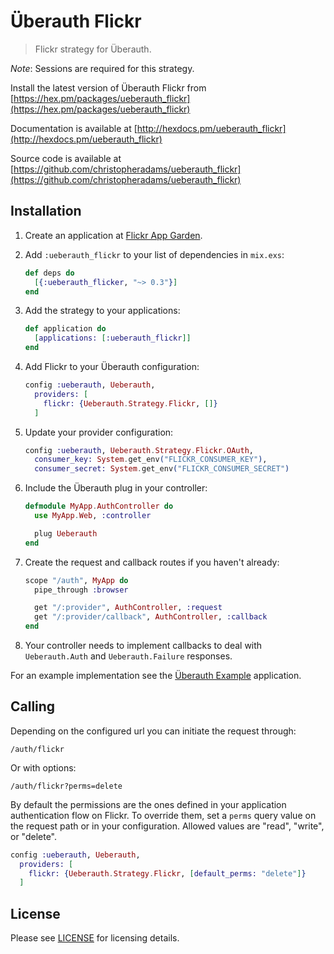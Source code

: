 # Überauth Flickr

> Flickr strategy for Überauth.

_Note_: Sessions are required for this strategy.

Install the latest version of Überauth Flickr from [https://hex.pm/packages/ueberauth_flickr](https://hex.pm/packages/ueberauth_flickr)

Documentation is available at [http://hexdocs.pm/ueberauth_flickr](http://hexdocs.pm/ueberauth_flickr)

Source code is available at [https://github.com/christopheradams/ueberauth_flickr](https://github.com/christopheradams/ueberauth_flickr)

## Installation


1. Create an application at [Flickr App Garden](https://www.flickr.com/services/apps/create/apply/).

1. Add `:ueberauth_flickr` to your list of dependencies in `mix.exs`:

    ```elixir
    def deps do
      [{:ueberauth_flicker, "~> 0.3"}]
    end
    ```

1. Add the strategy to your applications:

    ```elixir
    def application do
      [applications: [:ueberauth_flickr]]
    end
    ```

1. Add Flickr to your Überauth configuration:

    ```elixir
    config :ueberauth, Ueberauth,
      providers: [
        flickr: {Ueberauth.Strategy.Flickr, []}
      ]
    ```

1.  Update your provider configuration:

    ```elixir
    config :ueberauth, Ueberauth.Strategy.Flickr.OAuth,
      consumer_key: System.get_env("FLICKR_CONSUMER_KEY"),
      consumer_secret: System.get_env("FLICKR_CONSUMER_SECRET")
    ```

1.  Include the Überauth plug in your controller:

    ```elixir
    defmodule MyApp.AuthController do
      use MyApp.Web, :controller

      plug Ueberauth
    end
    ```

1.  Create the request and callback routes if you haven't already:

    ```elixir
    scope "/auth", MyApp do
      pipe_through :browser

      get "/:provider", AuthController, :request
      get "/:provider/callback", AuthController, :callback
    end
    ```

1. Your controller needs to implement callbacks to deal with `Ueberauth.Auth` and `Ueberauth.Failure` responses.

For an example implementation see the [Überauth Example](https://github.com/ueberauth/ueberauth_example) application.

## Calling

Depending on the configured url you can initiate the request through:

    /auth/flickr

Or with options:

    /auth/flickr?perms=delete

By default the permissions are the ones defined in your application
authentication flow on Flickr. To override them, set a `perms` query value on
the request path or in your configuration. Allowed values are "read", "write",
or "delete".

```elixir
config :ueberauth, Ueberauth,
  providers: [
    flickr: {Ueberauth.Strategy.Flickr, [default_perms: "delete"]}
  ]
```

## License

Please see [LICENSE](https://github.com/christopheradams/ueberauth_flickr/blob/master/LICENSE) for licensing details.
